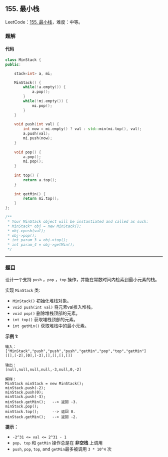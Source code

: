 ## 155. 最小栈

LeetCode：[155. 最小栈](https://leetcode.cn/problems/min-stack/)，难度：中等。

### 题解

#### 代码

```c++
class MinStack {
public:

    stack<int> a, mi;

    MinStack() {
        while(!a.empty()) {
            a.pop();
        }
        while(!mi.empty()) {
            mi.pop();
        }
    }
    
    void push(int val) {
        int now = mi.empty() ? val : std::min(mi.top(), val);
        a.push(val);
        mi.push(now);
    }
    
    void pop() {
        a.pop();
        mi.pop();
    }
    
    int top() {
        return a.top();
    }
    
    int getMin() {
        return mi.top();
    }
};

/**
 * Your MinStack object will be instantiated and called as such:
 * MinStack* obj = new MinStack();
 * obj->push(val);
 * obj->pop();
 * int param_3 = obj->top();
 * int param_4 = obj->getMin();
 */
```



---



### 题目

设计一个支持 `push` ，`pop` ，`top` 操作，并能在常数时间内检索到最小元素的栈。

实现 `MinStack` 类:

- `MinStack()` 初始化堆栈对象。
- `void push(int val)` 将元素val推入堆栈。
- `void pop()` 删除堆栈顶部的元素。
- `int top()` 获取堆栈顶部的元素。
- `int getMin()` 获取堆栈中的最小元素。

 

**示例 1:**

```
输入：
["MinStack","push","push","push","getMin","pop","top","getMin"]
[[],[-2],[0],[-3],[],[],[],[]]

输出：
[null,null,null,null,-3,null,0,-2]

解释：
MinStack minStack = new MinStack();
minStack.push(-2);
minStack.push(0);
minStack.push(-3);
minStack.getMin();   --> 返回 -3.
minStack.pop();
minStack.top();      --> 返回 0.
minStack.getMin();   --> 返回 -2.
```

 

**提示：**

- `-2^31 <= val <= 2^31 - 1`
- `pop`、`top` 和 `getMin` 操作总是在 **非空栈** 上调用
- `push`, `pop`, `top`, and `getMin`最多被调用 `3 * 10^4` 次


